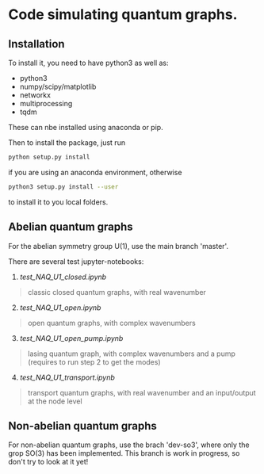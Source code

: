 Code simulating quantum graphs. 
================================

## Installation

To install it, you need to have python3 as well as:
- python3
- numpy/scipy/matplotlib
- networkx
- multiprocessing
- tqdm

These can nbe installed using anaconda or pip. 

Then to install the package, just run
```bash
python setup.py install
```

if you are using an anaconda environment, otherwise
```bash
python3 setup.py install --user
```

to install it to you local folders.


## Abelian quantum graphs

For the abelian symmetry group U(1), use the main branch 'master'.


There are several test jupyter-notebooks:

 1. _test_NAQ_U1_closed.ipynb_
  > classic closed quantum graphs, with real wavenumber
 2. _test_NAQ_U1_open.ipynb_ 
  > open quantum graphs, with complex wavenumbers
 3. _test_NAQ_U1_open_pump.ipynb_ 
  > lasing quantum graph, with complex wavenumbers and a pump (requires to run step 2 to get the modes)
 4. _test_NAQ_U1_transport.ipynb_
  > transport quantum graphs, with real wavenumber and an input/output at the node level
  
  
## Non-abelian quantum graphs

For non-abelian quantum graphs, use the brach 'dev-so3', where only the grop SO(3) has been implemented. 
This branch is work in progress, so don't try to look at it yet!



